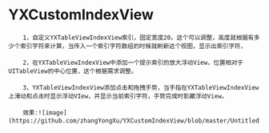 # YXCustomIndexView

        1，自定义YXTableViewIndexView索引，固定宽度20，这个可以调整，高度就根据有多少个索引字符来计算，当传入一个索引字符数组的时候就刷新这个视图，显示出索引字符，

        2，在YXTableViewIndexView中添加一个提示索引的放大浮动View，位置相对于UITableView的中心位置，这个根据需求调整。

        3，YXTableViewIndexView添加点击和拖拽手势，当手指在YXTableViewIndexView上滑动和点击时显示浮动VIew，并显示当前索引字符，手势完成时影藏浮动View。
        
        效果:![image](https://github.com/zhangYongXu/YXCustomIndexView/blob/master/Untitled.gif)
